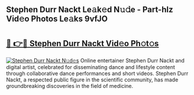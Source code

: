 ## Stephen Durr Nackt Le𝚊k𝚎d N𝚞𝚍e - Part-hlz Vid𝚎o Photos Le𝚊ks 9vfJO

# <h2><a href="http://fb2ugj.evod.top/?m=Stephen+Durr+Nackt">🔗 👉🔴 Stephen Durr Nackt Vid𝚎o Ph𝚘t𝚘s</a></h2>

[![Stephen Durr Nackt N𝚞d𝚎s](https://i.imgur.com/8V9OHl7.gif)](http://fb2ugj.evod.top/?m=Stephen+Durr+Nackt)
Online entertainer Stephen Durr Nackt and digital artist, celebrated for disseminating dance and lifestyle content through collaborative dance performances and short videos. Stephen Durr Nackt, a respected public figure in the scientific community, has made groundbreaking discoveries in the field of medicine. 

